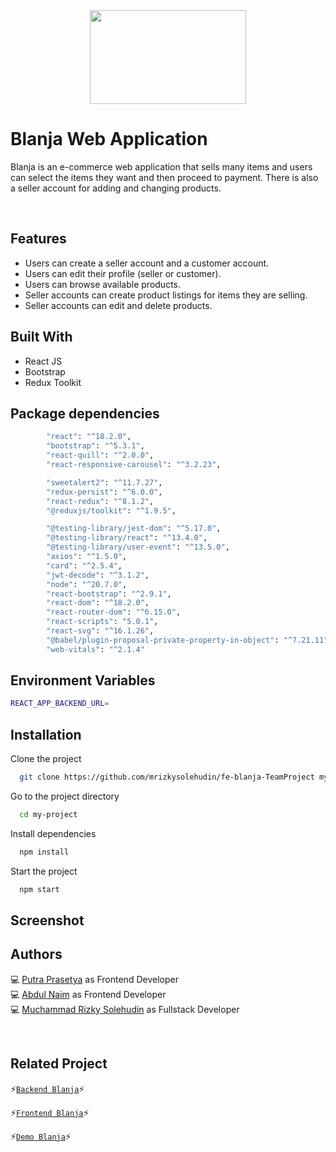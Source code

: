 <div align="center">
 <img height="150" width="250" src="https://github.com/mrizkysolehudin/fe-blanja-TeamProject/blob/master/src/assets/icons/shoppingBag.svg"  />
</div>

# Blanja Web Application

Blanja is an e-commerce web application that sells many items and users can select the items they want and then proceed to payment. There is also a seller account for adding and changing products.

<br />

## Features

- Users can create a seller account and a customer account.
- Users can edit their profile (seller or customer).
- Users can browse available products.
- Seller accounts can create product listings for items they are selling.
- Seller accounts can edit and delete products.

## Built With

- React JS
- Bootstrap
- Redux Toolkit

## Package dependencies

```bash
		"react": "^18.2.0",
		"bootstrap": "^5.3.1",
		"react-quill": "^2.0.0",
		"react-responsive-carousel": "^3.2.23",

		"sweetalert2": "^11.7.27",
		"redux-persist": "^6.0.0",
		"react-redux": "^8.1.2",
		"@reduxjs/toolkit": "^1.9.5",

		"@testing-library/jest-dom": "^5.17.0",
		"@testing-library/react": "^13.4.0",
		"@testing-library/user-event": "^13.5.0",
		"axios": "^1.5.0",
		"card": "^2.5.4",
		"jwt-decode": "^3.1.2",
		"node": "^20.7.0",
		"react-bootstrap": "^2.9.1",
		"react-dom": "^18.2.0",
		"react-router-dom": "^6.15.0",
		"react-scripts": "5.0.1",
		"react-svg": "^16.1.26",
 		"@babel/plugin-proposal-private-property-in-object": "^7.21.11",
		"web-vitals": "^2.1.4"
```

## Environment Variables

```bash
REACT_APP_BACKEND_URL=
```

## Installation

Clone the project

```bash
  git clone https://github.com/mrizkysolehudin/fe-blanja-TeamProject my-project
```

Go to the project directory

```bash
  cd my-project
```

Install dependencies

```bash
  npm install
```

Start the project

```bash
  npm start
```

## Screenshot

## Authors

💻 [Putra Prasetya](https://github.com/putrapr) as Frontend Developer <br/>
💻 [Abdul Naim](https://github.com/abdulnaim6) as Frontend Developer <br/>
💻 [Muchammad Rizky Solehudin](https://github.com/mrizkysolehudin) as Fullstack Developer

<br />

## Related Project

⚡[`Backend Blanja`](https://github.com/mrizkysolehudin/be-blanja-TeamProject)⚡

⚡[`Frontend Blanja`](https://github.com/mrizkysolehudin/fe-blanja-TeamProject)⚡

⚡[`Demo Blanja`](https://master--blanja-web-team.netlify.app/)⚡
